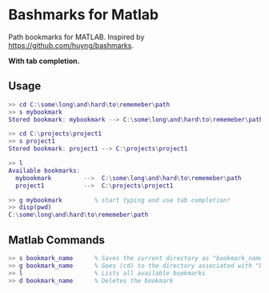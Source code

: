 # Bashmarks for Matlab
Path bookmarks for MATLAB. Inspired by https://github.com/huyng/bashmarks.

**With tab completion.** 

## Usage
```matlab
>> cd C:\some\long\and\hard\to\rememeber\path
>> s mybookmark
Stored bookmark: mybookmark --> C:\some\long\and\hard\to\rememeber\path

>> cd C:\projects\project1
>> s project1
Stored bookmark: project1 --> C:\projects\project1

>> l
Available bookmarks:
  mybookmark         -->  C:\some\long\and\hard\to\rememeber\path
  project1           -->  C:\projects\project1

>> g mybookmark         % start typing and use tab completion!
>> disp(pwd)
C:\some\long\and\hard\to\rememeber\path

```

## Matlab Commands
```matlab
>> s bookmark_name      % Saves the current directory as "bookmark_name"
>> g bookmark_name      % Goes (cd) to the directory associated with "bookmark_name"
>> l                    % Lists all available bookmarks
>> d bookmark_name      % Deletes the bookmark 
```
